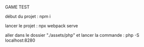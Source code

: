 GAME TEST

début du projet :
npm i

lancer le projet :
npx webpack serve

aller dans le dossier "./assets/php"
et lancer la commande :
php -S localhost:8280 
